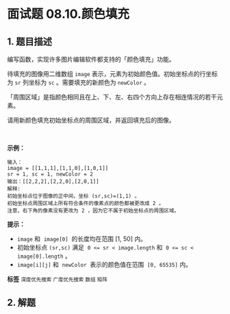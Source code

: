# 面试题 08.10.颜色填充

## 1. 题目描述

编写函数，实现许多图片编辑软件都支持的「颜色填充」功能。

待填充的图像用二维数组 `image` 表示，元素为初始颜色值。初始坐标点的行坐标为 `sr` 列坐标为 `sc` 。需要填充的新颜色为 `newColor` 。

「周围区域」是指颜色相同且在上、下、左、右四个方向上存在相连情况的若干元素。

请用新颜色填充初始坐标点的周围区域，并返回填充后的图像。

 

 **示例：**

```
输入：
image = [[1,1,1],[1,1,0],[1,0,1]]
sr = 1, sc = 1, newColor = 2
输出：[[2,2,2],[2,2,0],[2,0,1]]
解释:
初始坐标点位于图像的正中间，坐标 (sr,sc)=(1,1) 。
初始坐标点周围区域上所有符合条件的像素点的颜色都被更改成 2 。
注意，右下角的像素没有更改为 2 ，因为它不属于初始坐标点的周围区域。

```

 **提示：**
-  `image` 和  `image[0]`  的长度均在范围 [1, 50] 内。
- 初始坐标点 `(sr,sc)` 满足  `0 <= sr < image.length` 和  `0 <= sc < image[0].length` 。
-  `image[i][j]` 和  `newColor`  表示的颜色值在范围  `[0, 65535]` 内。

**标签**
`深度优先搜索` `广度优先搜索` `数组` `矩阵`

## 2. 解题

